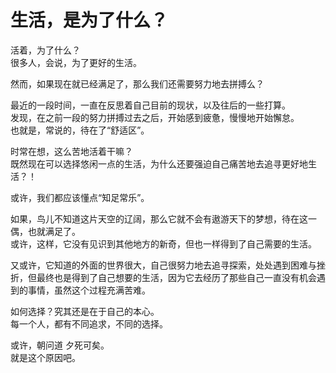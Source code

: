 生活，是为了什么？
=================

活着，为了什么？  
很多人，会说，为了更好的生活。  

然而，如果现在就已经满足了，那么我们还需要努力地去拼搏么？  

最近的一段时间，一直在反思着自己目前的现状，以及往后的一些打算。  
发现，在之前一段的努力拼搏过去之后，开始感到疲惫，慢慢地开始懈怠。  
也就是，常说的，待在了“舒适区”。  

时常在想，这么苦地活着干嘛？  
既然现在可以选择悠闲一点的生活，为什么还要强迫自己痛苦地去追寻更好地生活？！  

或许，我们都应该懂点“知足常乐”。  

如果，鸟儿不知道这片天空的辽阔，那么它就不会有遨游天下的梦想，待在这一偶，也就满足了。  
或许，这样，它没有见识到其他地方的新奇，但也一样得到了自己需要的生活。  

又或许，它知道的外面的世界很大，自己很努力地去追寻探索，处处遇到困难与挫折，但最终也是得到了自己想要的生活，因为它去经历了那些自己一直没有机会遇到的事情，虽然这个过程充满苦难。  

如何选择？究其还是在于自己的本心。  
每一个人，都有不同追求，不同的选择。  

或许，朝问道 夕死可矣。  
就是这个原因吧。  
